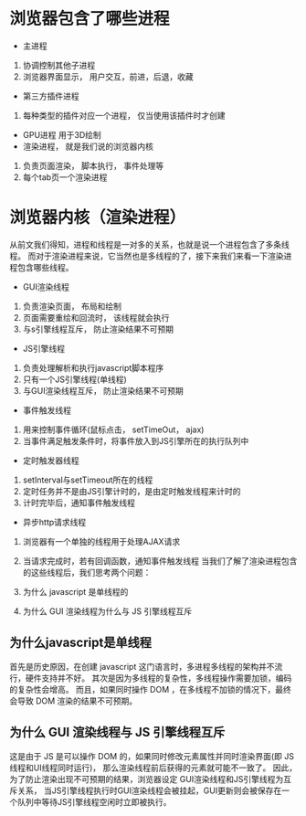 # 浏览器包含了哪些进程
- 主进程
1. 协调控制其他子进程
2. 浏览器界面显示， 用户交互，前进，后退，收藏
- 第三方插件进程
1. 每种类型的插件对应一个进程， 仅当使用该插件时才创建
- GPU进程
用于3D绘制
- 渲染进程， 就是我们说的浏览器内核
1. 负责页面渲染， 脚本执行， 事件处理等
2. 每个tab页一个渲染进程
# 浏览器内核（渲染进程）
从前文我们得知，进程和线程是一对多的关系，也就是说一个进程包含了多条线程。
而对于渲染进程来说，它当然也是多线程的了，接下来我们来看一下渲染进程包含哪些线程。
- GUI渲染线程
1. 负责渲染页面， 布局和绘制
2. 页面需要重绘和回流时， 该线程就会执行
3. 与s引擎线程互斥， 防止渲染结果不可预期
- JS引擎线程
1. 负责处理解析和执行javascript脚本程序
2. 只有一个JS引擎线程(单线程)
3. 与GUI渲染线程互斥， 防止渲染结果不可预期
- 事件触发线程
1. 用来控制事件循环(鼠标点击， setTimeOut， ajax)
2. 当事件满足触发条件时，将事件放入到JS引擎所在的执行队列中
- 定时触发器线程
1. setInterval与setTimeout所在的线程
2. 定时任务并不是由JS引擎计时的，是由定时触发线程来计时的
3. 计时完毕后，通知事件触发线程
- 异步http请求线程
1. 浏览器有一个单独的线程用于处理AJAX请求
2. 当请求完成时，若有回调函数，通知事件触发线程
当我们了解了渲染进程包含的这些线程后，我们思考两个问题：

1. 为什么 javascript 是单线程的
2. 为什么 GUI 渲染线程为什么与 JS 引擎线程互斥

## 为什么javascript是单线程
首先是历史原因，在创建 javascript 这门语言时，多进程多线程的架构并不流行，硬件支持并不好。
其次是因为多线程的复杂性，多线程操作需要加锁，编码的复杂性会增高。
而且，如果同时操作 DOM ，在多线程不加锁的情况下，最终会导致 DOM 渲染的结果不可预期。
## 为什么 GUI 渲染线程与 JS 引擎线程互斥
这是由于 JS 是可以操作 DOM 的，如果同时修改元素属性并同时渲染界面(即 JS线程和UI线程同时运行)，
那么渲染线程前后获得的元素就可能不一致了。
因此，为了防止渲染出现不可预期的结果，浏览器设定 GUI渲染线程和JS引擎线程为互斥关系，
当JS引擎线程执行时GUI渲染线程会被挂起，GUI更新则会被保存在一个队列中等待JS引擎线程空闲时立即被执行。
